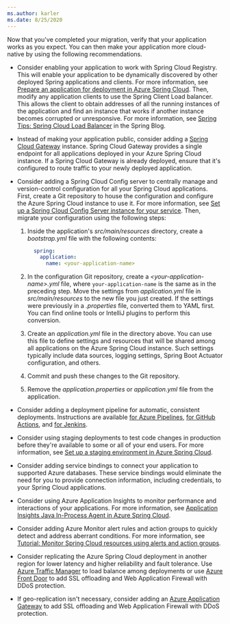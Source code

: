 ```yaml
---
ms.author: karler
ms.date: 8/25/2020
---
```


Now that you've completed your migration, verify that your application works as you expect. You can then make your application more cloud-native by using the following recommendations.

* Consider enabling your application to work with Spring Cloud Registry. This will enable your application to be dynamically discovered by other deployed Spring applications and clients. For more information, see [Prepare an application for deployment in Azure Spring Cloud](/azure/spring-cloud/how-to-prepare-app-deployment). Then, modify any application clients to use the Spring Client Load balancer. This allows the client to obtain addresses of all the running instances of the application and find an instance that works if another instance becomes corrupted or unresponsive. For more information, see [Spring Tips: Spring Cloud Load Balancer](https://spring.io/blog/2020/03/25/spring-tips-spring-cloud-loadbalancer) in the Spring Blog.

* Instead of making your application public, consider adding a [Spring Cloud Gateway](https://cloud.spring.io/spring-cloud-gateway/reference/html/) instance. Spring Cloud Gateway provides a single endpoint for all applications deployed in your Azure Spring Cloud instance. If a Spring Cloud Gateway is already deployed, ensure that it's configured to route traffic to your newly deployed application.

* Consider adding a Spring Cloud Config server to centrally manage and version-control configuration for all your Spring Cloud applications. First, create a Git repository to house the configuration and configure the Azure Spring Cloud instance to use it. For more information, see [Set up a Spring Cloud Config Server instance for your service](/azure/spring-cloud/how-to-config-server). Then, migrate your configuration using the following steps:

  1. Inside the application's *src/main/resources* directory, create a *bootstrap.yml* file with the following contents:

        ```yml
          spring:
            application:
              name: <your-application-name>
        ```

  1. In the configuration Git repository, create a *\<your-application-name>.yml* file, where `your-application-name` is the same as in the preceding step. Move the settings from *application.yml* file in *src/main/resources* to the new file you just created. If the settings were previously in a *.properties* file, converted them to YAML first. You can find online tools or IntelliJ plugins to perform this conversion.

  1. Create an *application.yml* file in the directory above. You can use this file to define settings and resources that will be shared among all applications on the Azure Spring Cloud instance. Such settings typically include data sources, logging settings, Spring Boot Actuator configuration, and others.

  1. Commit and push these changes to the Git repository.

  1. Remove the *application.properties* or *application.yml* file from the application.

* Consider adding a deployment pipeline for automatic, consistent deployments. Instructions are available [for Azure Pipelines](/azure/spring-cloud/how-to-cicd), [for GitHub Actions](/azure/spring-cloud/how-to-github-actions), and [for Jenkins](/azure/jenkins/tutorial-jenkins-deploy-cli-spring-cloud-service).

* Consider using staging deployments to test code changes in production before they're available to some or all of your end users. For more information, see [Set up a staging environment in Azure Spring Cloud](/azure/spring-cloud/how-to-staging-environment).

* Consider adding service bindings to connect your application to supported Azure databases. These service bindings would eliminate the need for you to provide connection information, including credentials, to your Spring Cloud applications.

* Consider using Azure Application Insights to monitor performance and interactions of your applications. For more information, see [Application Insights Java In-Process Agent in Azure Spring Cloud](/azure/spring-cloud/how-to-application-insights).

* Consider adding Azure Monitor alert rules and action groups to quickly detect and address aberrant conditions. For more information, see [Tutorial: Monitor Spring Cloud resources using alerts and action groups](/azure/spring-cloud/tutorial-alerts-action-groups).

* Consider replicating the Azure Spring Cloud deployment in another region for lower latency and higher reliability and fault tolerance. Use [Azure Traffic Manager](/azure/traffic-manager) to load balance among deployments or use [Azure Front Door](/azure/frontdoor) to add SSL offloading and Web Application Firewall with DDoS protection.

* If geo-replication isn't necessary, consider adding an [Azure Application Gateway](/azure/application-gateway) to add SSL offloading and Web Application Firewall with DDoS protection.
